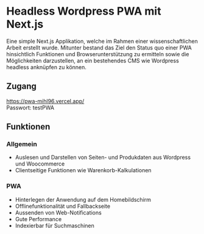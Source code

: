 # Headless Wordpress PWA mit Next.js

Eine simple Next.js Applikation, welche im Rahmen einer wissenschaftlichen Arbeit erstellt wurde. 
Mitunter bestand das Ziel den Status quo einer PWA hinsichtlich Funktionen und Browserunterstützung zu ermitteln sowie die Möglichkeiten darzustellen, an ein bestehendes CMS wie Wordpress headless anknüpfen zu können. 

## Zugang
https://pwa-mihl96.vercel.app/  
Passwort: testPWA

## Funktionen 
### Allgemein
- Auslesen und Darstellen von Seiten- und Produkdaten aus Wordpress und Woocommerce
- Clientseitige Funktionen wie Warenkorb-Kalkulationen

### PWA
- Hinterlegen der Anwendung auf dem Homebildschirm 
- Offlinefunktionalität und Fallbackseite
- Aussenden von Web-Notifications 
- Gute Performance 
- Indexierbar für Suchmaschinen
